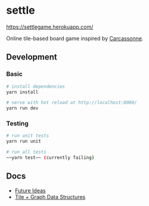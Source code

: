 # settle

https://settlegame.herokuapp.com/

Online tile-based board game inspired by [Carcassonne](https://en.wikipedia.org/wiki/Carcassonne_(board_game)).

## Development

### Basic

``` bash
# install dependencies
yarn install

# serve with hot reload at http://localhost:8080/
yarn run dev
```

### Testing
``` bash
# run unit tests
yarn run unit

# run all tests
~~yarn test~~ (currently failing)
```

## Docs

* [Future Ideas](https://github.com/James-Williams/settle-game/blob/master/ideas.md)
* [Tile + Graph Data Structures](https://settlegame.herokuapp.com/code/tiles/)
